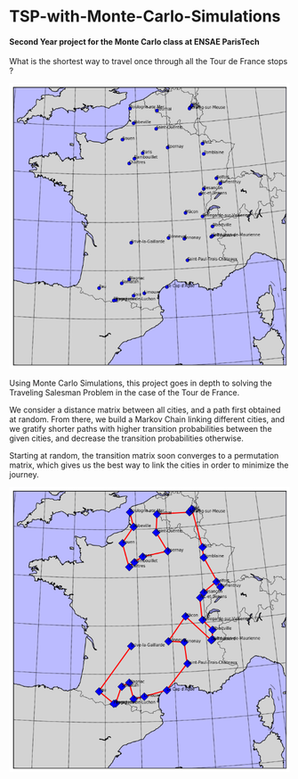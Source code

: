 # TSP-with-Monte-Carlo-Simulations
#### Second Year project for the Monte Carlo class at ENSAE ParisTech

What is the shortest way to travel once through all the Tour de France stops ?

![alt text](https://github.com/JM-data/TSP-with-Monte-Carlo-Simulations/blob/master/Tour%20de%20France_b4.png?raw=true)

Using Monte Carlo Simulations, this project goes in depth to solving the Traveling Salesman Problem in the case of the Tour de France.

We consider a distance matrix between all cities, and a path first obtained at random. From there, we build a Markov Chain linking different cities, and we gratify shorter paths with higher transition probabilities between the given cities, and decrease the transition probabilities otherwise.

Starting at random, the transition matrix soon converges to a permutation matrix, which gives us the best way to link the cities in order to minimize the journey.

![alt text](https://github.com/JM-data/TSP-with-Monte-Carlo-Simulations/blob/master/Tour%20de%20France.png?raw=true)
